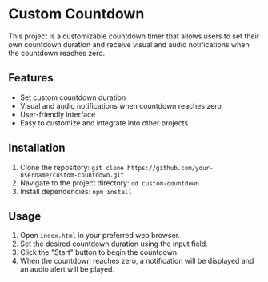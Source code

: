 # Custom Countdown

This project is a customizable countdown timer that allows users to set their own countdown duration and receive visual and audio notifications when the countdown reaches zero.

## Features

- Set custom countdown duration
- Visual and audio notifications when countdown reaches zero
- User-friendly interface
- Easy to customize and integrate into other projects

## Installation

1. Clone the repository: `git clone https://github.com/your-username/custom-countdown.git`
2. Navigate to the project directory: `cd custom-countdown`
3. Install dependencies: `npm install`

## Usage

1. Open `index.html` in your preferred web browser.
2. Set the desired countdown duration using the input field.
3. Click the "Start" button to begin the countdown.
4. When the countdown reaches zero, a notification will be displayed and an audio alert will be played.

